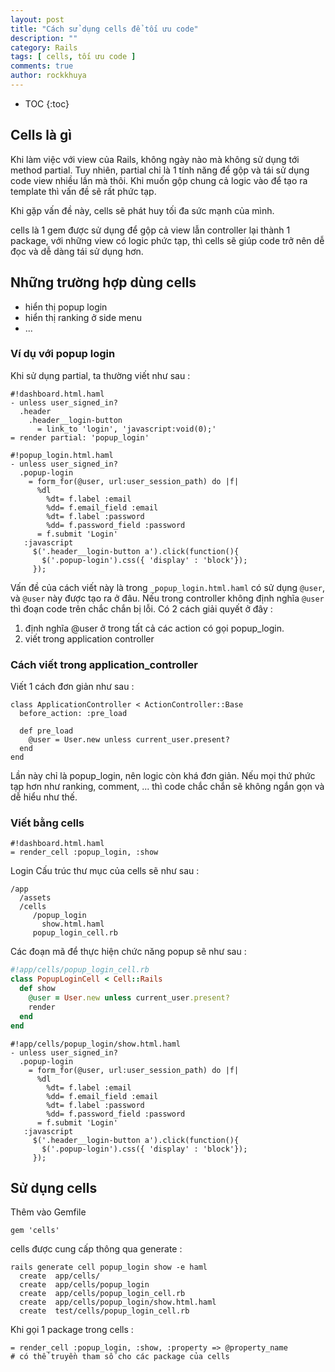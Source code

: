 ```yaml
---
layout: post
title: "Cách sử dụng cells để tối ưu code"
description: ""
category: Rails
tags: [ cells, tối ưu code ]
comments: true
author: rockkhuya
---
```

* TOC
{:toc}

## Cells là gì

Khi làm việc với view của Rails, không ngày nào mà không sử dụng tới method partial. Tuy nhiên, partial chỉ là 1 tính năng để gộp và tái sử dụng code view nhiều lần mà thôi. Khi muốn gộp chung cả logic vào để tạo ra template thì vấn đề sẽ rất phức tạp.

Khi gặp vấn đề này, cells sẽ phát huy tối đa sức mạnh của mình.

cells là 1 gem được sử dụng để gộp cả view lẫn controller lại thành 1 package, với những view có logic phức tạp, thì cells sẽ giúp code trở nên dễ đọc và dễ dàng tái sử dụng hơn.

<!-- more -->

## Những trường hợp dùng cells

* hiển thị popup login
* hiển thị ranking ở side menu
* ...

### Ví dụ với popup login

Khi sử dụng partial, ta thường viết như sau :

```haml
#!dashboard.html.haml
- unless user_signed_in?
  .header
    .header__login-button
      = link_to 'login', 'javascript:void(0);'
= render partial: 'popup_login'
```

```
#!popup_login.html.haml
- unless user_signed_in?
  .popup-login
    = form_for(@user, url:user_session_path) do |f|
      %dl
        %dt= f.label :email
        %dd= f.email_field :email
        %dt= f.label :password
        %dd= f.password_field :password
      = f.submit 'Login'
   :javascript
     $('.header__login-button a').click(function(){
       $('.popup-login').css({ 'display' : 'block'});
     });
```

Vấn đề của cách viết này là trong `_popup_login.html.haml` có sử dụng `@user`, và `@user` này được tạo ra ở đâu. Nếu trong controller không định nghĩa `@user` thì đoạn code trên chắc chắn bị lỗi.
Có 2 cách giải quyết ở đây :
1. định nghĩa @user ở trong tất cả các action có gọi popup_login.
2. viết trong application controller

### Cách viết trong application_controller

Viết 1 cách đơn giản như sau :

```
class ApplicationController < ActionController::Base
  before_action: :pre_load

  def pre_load
    @user = User.new unless current_user.present?
  end
end
```

Lần này chỉ là popup_login, nên logic còn khá đơn giản. Nếu mọi thứ phức tạp hơn như ranking, comment, ... thì code chắc chắn sẽ không ngắn gọn và dễ hiểu như thế.

### Viết bằng cells


```haml
#!dashboard.html.haml
= render_cell :popup_login, :show
```

Login
Cấu trúc thư mục của cells sẽ như sau :

```
/app
  /assets
  /cells
     /popup_login
       show.html.haml
     popup_login_cell.rb
```

Các đoạn mã để thực hiện chức năng popup sẽ như sau :

```ruby
#!app/cells/popup_login_cell.rb
class PopupLoginCell < Cell::Rails
  def show
    @user = User.new unless current_user.present?
    render
  end
end
```

```haml
#!app/cells/popup_login/show.html.haml
- unless user_signed_in?
  .popup-login
    = form_for(@user, url:user_session_path) do |f|
      %dl
        %dt= f.label :email
        %dd= f.email_field :email
        %dt= f.label :password
        %dd= f.password_field :password
      = f.submit 'Login'
   :javascript
     $('.header__login-button a').click(function(){
       $('.popup-login').css({ 'display' : 'block'});
     });
```

## Sử dụng cells

Thêm vào Gemfile

```
gem 'cells'
```

cells được cung cấp thông qua generate :

```
rails generate cell popup_login show -e haml
  create  app/cells/
  create  app/cells/popup_login
  create  app/cells/popup_login_cell.rb
  create  app/cells/popup_login/show.html.haml
  create  test/cells/popup_login_cell.rb
```

Khi gọi 1 package trong cells :

```
= render_cell :popup_login, :show, :property => @property_name
# có thể truyền tham số cho các package của cells
```
